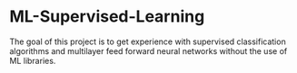 # ML-Supervised-Learning
The goal of this project is to get experience with supervised classification algorithms and multilayer feed forward neural networks without the use of ML libraries.
